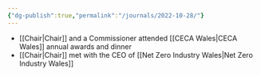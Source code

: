 ```yaml
---
{"dg-publish":true,"permalink":"/journals/2022-10-28/"}
---
```


- [[Chair\|Chair]] and a Commissioner attended [[CECA Wales\|CECA Wales]] annual awards and dinner
- [[Chair\|Chair]] met with the CEO of [[Net Zero Industry Wales\|Net Zero Industry Wales]]